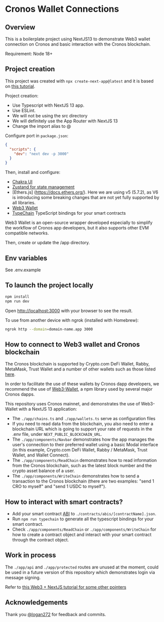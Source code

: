 # Cronos Wallet Connections

## Overview

This is a boilerplate project using NextJS13 to demonstrate Web3 wallet connection on Cronos and basic interaction with the Cronos blockchain.

Requirement: Node 18+

## Project creation

This project was created with `npx create-next-app@latest` and it is based on [this tutorial](https://abhik.hashnode.dev/series/nextxweb3).

Project creation:

- Use Typescript with NextJS 13 app.
- Use ESLint.
- We will not be using the src directory
- We will definitely use the App Router with NextJS 13
- Change the import alias to @

Configure port in `package.json`:

```json
{
  "scripts": {
    "dev": "next dev -p 3000"
  }
}
```

Then, install and configure:

- [Chakra UI](https://chakra-ui.com/getting-started/nextjs-guide)
- [Zustand for state management](https://github.com/pmndrs/zustand)
- [Ethers.js] (https://docs.ethers.org/). Here we are using v5 (5.7.2), as V6 is introducing some breaking changes that are not yet fully supported by all libraries.
- [Web3 Wallet](https://web3-wallet.github.io/web3-wallet/docs/getting-started)
- [TypeChain](https://github.com/dethcrypto/TypeChain) TypeScript bindings for your smart contracts

Web3 Wallet is an open-source wrapper developed especially to simplify the workflow of Cronos app developers, but it also supports other EVM compatible networks.

Then, create or update the /app directory.

## Env variables

See .env.example

## To launch the project locally

```bash
npm install
npm run dev
```

Open [http://localhost:3000](http://localhost:3000) with your browser to see the result.

To use from another device with ngrok (installed with Homebrew):

```bash
ngrok http --domain=domain-name.app 3000
```

## How to connect to Web3 wallet and Cronos blockchain

The Cronos blockchain is supported by Crypto.com DeFi Wallet, Rabby, MetaMask, Trust Wallet and a number of other wallets such as those listed [here](https://web3-wallet.github.io/web3-wallet/wallets/metamask).

In order to facilitate the use of these wallets by Cronos dapp developers, we recommend the use of [Web3-Wallet](https://web3-wallet.github.io/web3-wallet/docs/getting-started), a npm library used by several major Cronos dapps.

This repository uses Cronos mainnet, and demonstrates the use of Web3-Wallet with a NextJS 13 application:

- The `./app/chains.ts` and `./app/wallets.ts` serve as configuration files
- If you need to read data from the blockchain, you also need to enter a blockchain URL which is going to support your rate of requests in the .env file, under `NEXT_PUBLIC_BLOCKCHAIN_URL`.
- The `./app/components/Navbar` demonstrates how the app manages the user's connection to their preferred wallet using a basic Modal interface (in this example, Crypto.com DeFi Wallet, Rabby / MetaMask, Trust Wallet, and Wallet Connect).
- The `./app/components/ReadChain` demonstrates how to read information from the Cronos blockchain, such as the latest block number and the crypto asset balance of a user.
- The `./app/components/WriteChain` demonstrates how to send a transaction to the Cronos blockchain (there are two examples: "send 1 CRO to myself" and "send 1 USDC to myself").

## How to interact with smart contracts?

- Add your smart contract [ABI](https://docs.soliditylang.org/en/v0.8.19/abi-spec.html) to `./contracts/abis/[contractName].json`.
- Run `npm run typechain` to generate all the typescript bindings for your smart contract.
- Check `./app/components/ReadChain` or `./app/components/WriteChain` for how to create a contract object and interact with your smart contract through the contract object.

## Work in process

The `./app/api` and `./app/protected` routes are unused at the moment, could be used in a future version of this repository which demonstrates login via message signing.

Refer to [this Web3 + NextJS tutorial for some other pointers](https://abhik.hashnode.dev/series/nextxweb3)

## Acknowledgements

Thank you [@logan272](https://github.com/logan272) for feedback and commits.
